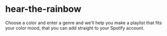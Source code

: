# hear-the-rainbow
Choose a color and enter a genre and we'll help you make a playlist that fits your color mood, that you can add straight to your Spotify account.
